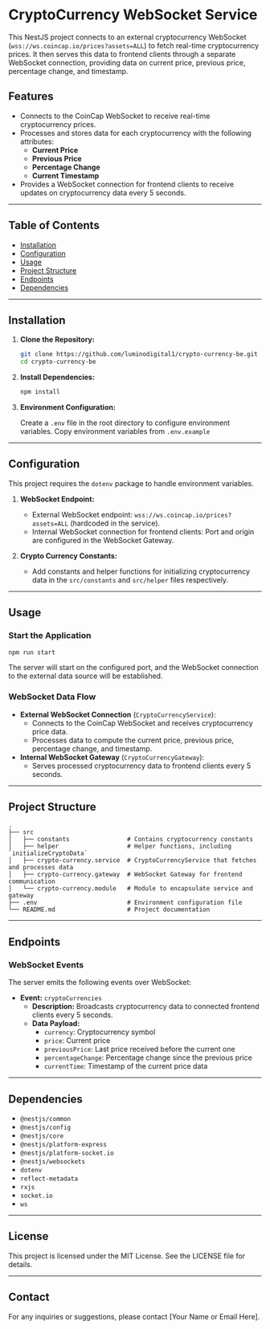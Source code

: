 # CryptoCurrency WebSocket Service

This NestJS project connects to an external cryptocurrency WebSocket (`wss://ws.coincap.io/prices?assets=ALL`) to fetch real-time cryptocurrency prices. It then serves this data to frontend clients through a separate WebSocket connection, providing data on current price, previous price, percentage change, and timestamp.

## Features

- Connects to the CoinCap WebSocket to receive real-time cryptocurrency prices.
- Processes and stores data for each cryptocurrency with the following attributes:
  - **Current Price**
  - **Previous Price**
  - **Percentage Change**
  - **Current Timestamp**
- Provides a WebSocket connection for frontend clients to receive updates on cryptocurrency data every 5 seconds.

---

## Table of Contents

- [Installation](#installation)
- [Configuration](#configuration)
- [Usage](#usage)
- [Project Structure](#project-structure)
- [Endpoints](#endpoints)
- [Dependencies](#dependencies)

---

## Installation

1. **Clone the Repository:**

   ```bash
   git clone https://github.com/luminodigital1/crypto-currency-be.git
   cd crypto-currency-be
   ```

2. **Install Dependencies:**

   ```bash
   npm install
   ```

3. **Environment Configuration:**

   Create a `.env` file in the root directory to configure environment variables. Copy environment variables from `.env.example`

---

## Configuration

This project requires the `dotenv` package to handle environment variables.

1. **WebSocket Endpoint:**

   - External WebSocket endpoint: `wss://ws.coincap.io/prices?assets=ALL` (hardcoded in the service).
   - Internal WebSocket connection for frontend clients: Port and origin are configured in the WebSocket Gateway.

2. **Crypto Currency Constants:**
   - Add constants and helper functions for initializing cryptocurrency data in the `src/constants` and `src/helper` files respectively.

---

## Usage

### Start the Application

```bash
npm run start
```

The server will start on the configured port, and the WebSocket connection to the external data source will be established.

### WebSocket Data Flow

- **External WebSocket Connection** (`CryptoCurrencyService`):
  - Connects to the CoinCap WebSocket and receives cryptocurrency price data.
  - Processes data to compute the current price, previous price, percentage change, and timestamp.
- **Internal WebSocket Gateway** (`CryptoCurrencyGateway`):
  - Serves processed cryptocurrency data to frontend clients every 5 seconds.

---

## Project Structure

```plaintext
.
├── src
│   ├── constants                # Contains cryptocurrency constants
│   ├── helper                   # Helper functions, including `initializeCryptoData`
│   ├── crypto-currency.service  # CryptoCurrencyService that fetches and processes data
│   ├── crypto-currency.gateway  # WebSocket Gateway for frontend communication
│   └── crypto-currency.module   # Module to encapsulate service and gateway
├── .env                         # Environment configuration file
└── README.md                    # Project documentation
```

---

## Endpoints

### WebSocket Events

The server emits the following events over WebSocket:

- **Event:** `cryptoCurrencies`
  - **Description:** Broadcasts cryptocurrency data to connected frontend clients every 5 seconds.
  - **Data Payload:**
    - `currency`: Cryptocurrency symbol
    - `price`: Current price
    - `previousPrice`: Last price received before the current one
    - `percentageChange`: Percentage change since the previous price
    - `currentTime`: Timestamp of the current price data

---

## Dependencies

- `@nestjs/common`
- `@nestjs/config`
- `@nestjs/core`
- `@nestjs/platform-express`
- `@nestjs/platform-socket.io`
- `@nestjs/websockets`
- `dotenv`
- `reflect-metadata`
- `rxjs`
- `socket.io`
- `ws`

---

## License

This project is licensed under the MIT License. See the LICENSE file for details.

---

## Contact

For any inquiries or suggestions, please contact [Your Name or Email Here].
